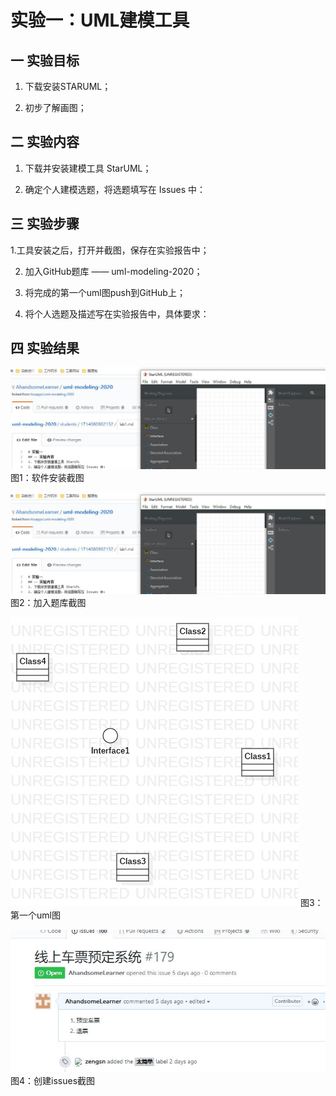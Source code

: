# 实验一：UML建模工具   
## 一 实验目标  
1. 下载安装STARUML；  

2. 初步了解画图；    


## 二 实验内容  
1. 下载并安装建模工具 StarUML；   
   
2. 确定个人建模选题，将选题填写在 Issues 中：  

## 三 实验步骤   
1.工具安装之后，打开并截图，保存在实验报告中；


2. 加入GitHub题库 —— uml-modeling-2020；


3. 将完成的第一个uml图push到GitHub上；  


4. 将个人选题及描述写在实验报告中，具体要求：


## 四 实验结果   
![软件安装截图](./软件安装截图.jpg)   
图1：软件安装截图

![左侧显示已加入题库](./软件安装截图.jpg)
图2：加入题库截图

![第一个UML图](./MyFirstModul.jpg) 
图3：第一个uml图

![issue创建截图](./issue创建截图.jpg)  
图4：创建issues截图

